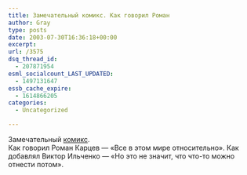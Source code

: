 ```yaml
---
title: Замечательный комикс. Как говорил Роман
author: Gray
type: posts
date: 2003-07-30T16:36:18+00:00
excerpt:
url: /3575
dsq_thread_id:
  - 207871954
esml_socialcount_LAST_UPDATED:
  - 1497131647
essb_cache_expire:
  - 1614866205
categories:
  - Uncategorized

---
```








Замечательный <a href="http://www.kak.ru/images/news/030717/index.html" target="_blank">комикс</a>.  
Как говорил Роман Карцев &#8212; &#171;Все в этом мире относительно&#187;. Как добавлял Виктор Ильченко &#8212; &#171;Но это не значит, что что-то можно отнести потом&#187;.